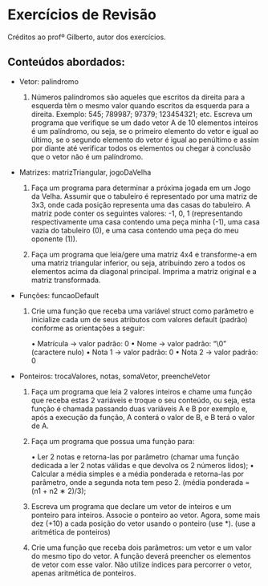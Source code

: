 # Exercícios de Revisão 

Créditos ao profº Gilberto, autor dos exercícios.

## Conteúdos abordados:

* Vetor: palindromo

    1. Números palíndromos são aqueles que escritos da direita para a esquerda têm o mesmo valor quando escritos da esquerda para a direita. Exemplo: 545; 789987; 97379; 123454321; etc. Escreva um programa que verifique se um dado vetor A de 10 elementos inteiros é um palíndromo, ou seja, se o primeiro elemento do vetor e igual ao último, se o segundo elemento do vetor é igual ao penúltimo e assim por diante até verificar todos os elementos ou chegar à conclusão que o vetor não é um palíndromo.

* Matrizes: matrizTriangular, jogoDaVelha

    1. Faça um programa para determinar a próxima jogada em um Jogo da Velha. Assumir que o tabuleiro é representado por uma matriz de 3x3, onde cada posição representa uma das casas do tabuleiro. A matriz pode conter os seguintes valores: -1, 0, 1 (representando respectivamente uma casa contendo uma peça minha (-1), uma casa vazia do tabuleiro (0), e uma casa contendo uma peça do meu oponente (1)).

    2. Faça um programa que leia/gere uma matriz 4x4 e transforme-a em uma matriz triangular inferior, ou seja, atribuindo zero a todos os elementos acima da diagonal principal. Imprima a matriz original e a matriz transformada.

* Funções: funcaoDefault
    
    1. Crie uma função que receba uma variável struct como parâmetro e inicialize cada um de seus atributos com valores default (padrão) conforme as orientações a seguir:

        • Matrícula -> valor padrão: 0
        • Nome -> valor padrão: “\0” (caractere nulo)
        • Nota 1 -> valor padrão: 0
        • Nota 2 -> valor padrão: 0

* Ponteiros: trocaValores, notas, somaVetor, preencheVetor

    1. Faça um programa que leia 2 valores inteiros e chame uma função que receba estas 2 variáveis e troque o seu conteúdo, ou seja, esta função é chamada passando duas variáveis A e B por exemplo e, após a execução da função, A conterá o valor de B, e B terá o valor de A.

    2. Faça um programa que possua uma função para:

        • Ler 2 notas e retorna-las por parâmetro (chamar uma função dedicada a ler 2 notas válidas e que devolva os 2 números lidos);
        • Calcular a média simples e a média ponderada e retorna-las por parâmetro, onde a segunda nota tem peso 2. (média ponderada = (n1 + n2 ∗ 2)/3);

    3. Escreva um programa que declare um vetor de inteiros e um ponteiro para inteiros. Associe o ponteiro ao vetor. Agora, some mais dez (+10) a cada posição do vetor usando o ponteiro (use *). (use a aritmética de ponteiros)

    4. Crie uma função que receba dois parâmetros: um vetor e um valor do mesmo tipo do vetor. A função deverá preencher os elementos de vetor com esse valor. Não utilize índices para percorrer o vetor, apenas aritmética de ponteiros.